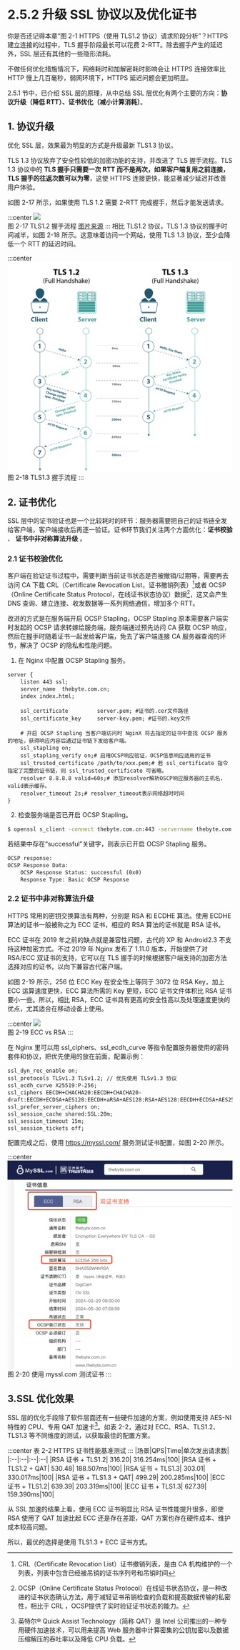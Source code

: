 # 2.5.2 升级 SSL 协议以及优化证书

你是否还记得本章“图 2-1 HTTPS（使用 TLS1.2 协议）请求阶段分析”？HTTPS 建立连接的过程中，TLS 握手阶段最长可以花费 2-RTT。除去握手产生的延迟外，SSL 层还有其他的一些隐形消耗。

不做任何优化措施情况下，网络耗时和加解密耗时影响会让 HTTPS 连接效率比 HTTP 慢上几百毫秒，弱网环境下，HTTPS 延迟问题会更加明显。

2.5.1 节中，已介绍 SSL 层的原理，从中总结 SSL 层优化有两个主要的方向：**协议升级（降低 RTT）、证书优化（减小计算消耗）**。

## 1. 协议升级

优化 SSL 层，效果最为明显的方式是升级最新 TLS1.3 协议。

TLS 1.3 协议放弃了安全性较低的加密功能的支持，并改进了 TLS 握手流程。TLS 1.3 协议中的 **TLS 握手只需要一次 RTT 而不是两次，如果客户端复用之前连接，TLS 握手的往返次数可以为零**，这使 HTTPS 连接更快，能显著减少延迟并改善用户体验。

如图 2-17 所示，如果使用 TLS 1.2 需要 2-RTT 完成握手，然后才能发送请求。

:::center
  ![](../assets/tls1.2.png)<br/>
 图 2-17 TLS1.2 握手流程 [图片来源](https://www.wolfssl.com/tls-1-3-performance-part-2-full-handshake-2/)
:::
相比 TLS1.2 协议，TLS 1.3 协议的握手时间减半，如图 2-18 所示。这意味着访问一个网站，使用 TLS 1.3 协议，至少会降低一个 RTT 的延迟时间。

:::center
  ![](../assets/tls1.3.png)<br/>
 图 2-18 TLS1.3 握手流程
:::

## 2. 证书优化

SSL 层中的证书验证也是一个比较耗时的环节：服务器需要把自己的证书链全发给客户端，客户端接收后再逐一验证。证书环节我们关注两个方面优化：**证书校验** 、 **证书中非对称算法升级** 。

### 2.1 证书校验优化

客户端在验证证书过程中，需要判断当前证书状态是否被撤销/过期等，需要再去访问 CA 下载 CRL（Certificate Revocation List，证书撤销列表）[^1]或者 OCSP（Online Certificate Status Protocol，在线证书状态协议）数据[^2]，这又会产生 DNS 查询、建立连接、收发数据等一系列网络通信，增加多个 RTT。

改进的方式是在服务端开启 OCSP Stapling，OCSP Stapling 原本需要客户端实时发起的 OCSP 请求转嫁给服务端，服务端通过预先访问 CA 获取 OCSP 响应，然后在握手时随着证书一起发给客户端，免去了客户端连接 CA 服务器查询的环节，解决了 OCSP 的隐私和性能问题。

1. 在 Nginx 中配置 OCSP Stapling 服务。
```nginx configuration
server {
    listen 443 ssl;
    server_name  thebyte.com.cn;
    index index.html;

    ssl_certificate         server.pem; #证书的.cer文件路径
    ssl_certificate_key     server-key.pem; #证书的.key文件

    # 开启 OCSP Stapling 当客户端访问时 NginX 将去指定的证书中查找 OCSP 服务的地址，获得响应内容后通过证书链下发给客户端。
    ssl_stapling on;
    ssl_stapling_verify on;# 启用OCSP响应验证，OCSP信息响应适用的证书
    ssl_trusted_certificate /path/to/xxx.pem;# 若 ssl_certificate 指令指定了完整的证书链，则 ssl_trusted_certificate 可省略。
    resolver 8.8.8.8 valid=60s;# 添加resolver解析OSCP响应服务器的主机名，valid表示缓存。
    resolver_timeout 2s;# resolver_timeout表示网络超时时间
}
```

2. 检查服务端是否已开启 OCSP Stapling。

```bash 
$ openssl s_client -connect thebyte.com.cn:443 -servername thebyte.com.cn -status -tlsextdebug < /dev/null 2>&1 | grep "OCSP" 
```
若结果中存在“successful”关键字，则表示已开启 OCSP Stapling 服务。
```plain
OCSP response:
OCSP Response Data:
    OCSP Response Status: successful (0x0)
    Response Type: Basic OCSP Response
```

### 2.2 证书中非对称算法升级

HTTPS 常用的密钥交换算法有两种，分别是 RSA 和 ECDHE 算法。使用 ECDHE 算法的证书一般被称之为 ECC 证书，相应的 RSA 算法的证书就是 RSA 证书。

ECC 证书在 2019 年之前的缺点就是兼容性问题，古代的 XP 和 Android2.3 不支持这种加密方式。不过 2019 年 Nginx 发布了 1.11.0 版本，开始提供了对 RSA/ECC 双证书的支持，它可以在 TLS 握手的时候根据客户端支持的加密方法选择对应的证书，以向下兼容古代客户端。

如图 2-19 所示，256 位 ECC Key 在安全性上等同于 3072 位 RSA Key，加上 ECC 运算速度更快，ECC 算法所需的 Key 更短，ECC 证书文件体积比 RSA 证书要小一些。所以，相比 RSA，ECC 证书具有更高的安全性高以及处理速度更快的优点，尤其适合在移动设备上使用。

:::center
  ![](../assets/ecc.png)<br/>
 图 2-19 ECC vs RSA
:::


在 Nginx 里可以用 ssl_ciphers、ssl_ecdh_curve 等指令配置服务器使用的密码套件和协议，把优先使用的放在前面，配置示例：

```plain
ssl_dyn_rec_enable on;
ssl_protocols TLSv1.3 TLSv1.2; // 优先使用 TLSv1.3 协议
ssl_ecdh_curve X25519:P-256;
ssl_ciphers EECDH+CHACHA20:EECDH+CHACHA20-draft:EECDH+ECDSA+AES128:EECDH+aRSA+AES128:RSA+AES128:EECDH+ECDSA+AES256:EECDH+aRSA+AES256:RSA+AES256:EECDH+ECDSA+3DES:EECDH+aRSA+3DES:RSA+3DES:!MD5;
ssl_prefer_server_ciphers on;
ssl_session_cache shared:SSL:20m;
ssl_session_timeout 15m;
ssl_session_tickets off;
```
配置完成之后，使用 https://myssl.com/ 服务测试证书配置，如图 2-20 所示。

:::center
  ![](../assets/ssl-test.png)<br/>
 图 2-20 使用 myssl.com 测试证书
:::

## 3.SSL 优化效果

SSL 层的优化手段除了软件层面还有一些硬件加速的方案，例如使用支持 AES-NI 特性的 CPU、专用 QAT 加速卡[^3]。如表 2-2，通过对 ECC、RSA、TLS1.2、TLS1.3 等不同维度的测试，以获取最佳的配置方案。

:::center
表 2-2 HTTPS 证书性能基准测试
:::
|场景|QPS|Time|单次发出请求数|
|:--|:--|:--|:--|
|RSA 证书 + TLS1.2| 316.20| 316.254ms|100|
|RSA 证书 + TLS1.2 + QAT| 530.48| 188.507ms|100|
|RSA 证书 + TLS1.3| 303.01| 330.017ms|100|
|RSA 证书 + TLS1.3 + QAT| 499.29| 200.285ms|100|
|ECC 证书 + TLS1.2| 639.39| 203.319ms|100|
|ECC 证书 + TLS1.3| 627.39| 159.390ms|100|

从 SSL 加速的结果上看，使用 ECC 证书明显比 RSA 证书性能提升很多，即使 RSA 使用了 QAT 加速比起 ECC 还是存在差距，QAT 方案也存在硬件成本、维护成本较高问题。

所以，最优的选择是使用 TLS1.3 + ECC 证书方式。

[^1]: CRL（Certificate Revocation List）证书撤销列表，是由 CA 机构维护的一个列表，列表中包含已经被吊销的证书序列号和吊销时间
[^2]: OCSP（Online Certificate Status Protocol）在线证书状态协议，是一种改进的证书状态确认方法，用于减轻证书吊销检查的负载和提高数据传输的私密性，相比于 CRL ，OCSP提供了实时验证证书状态的能力。
[^3]: 英特尔® Quick Assist Technology（简称 QAT）是 Intel 公司推出的一种专用硬件加速技术，可以用来提高 Web 服务器中计算密集的公钥加密以及数据压缩解压的吞吐率以及降低 CPU 负载。
